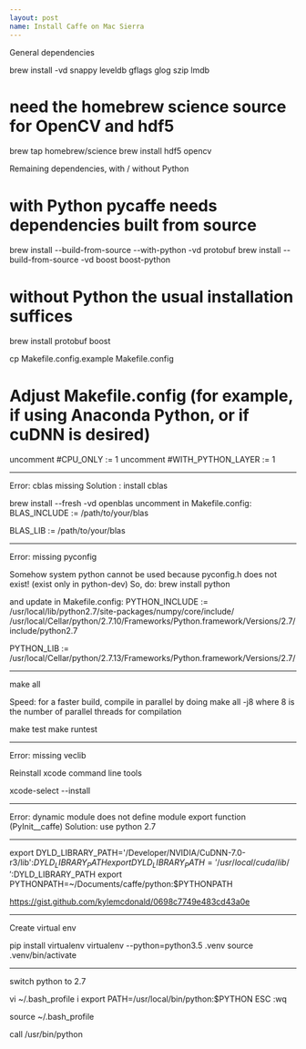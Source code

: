 ```yaml
---
layout: post
name: Install Caffe on Mac Sierra
---
```


General dependencies

brew install -vd snappy leveldb gflags glog szip lmdb
# need the homebrew science source for OpenCV and hdf5
brew tap homebrew/science
brew install hdf5 opencv

Remaining dependencies, with / without Python

# with Python pycaffe needs dependencies built from source
brew install --build-from-source --with-python -vd protobuf
brew install --build-from-source -vd boost boost-python
# without Python the usual installation suffices
brew install protobuf boost


cp Makefile.config.example Makefile.config
# Adjust Makefile.config (for example, if using Anaconda Python, or if cuDNN is desired)

uncomment #CPU_ONLY := 1
uncomment #WITH_PYTHON_LAYER := 1

------------------
Error: cblas missing
Solution : install cblas

brew install --fresh -vd openblas
uncomment in Makefile.config:
BLAS_INCLUDE := /path/to/your/blas

BLAS_LIB := /path/to/your/blas

------------------

Error: missing pyconfig

Somehow system python cannot be used because pyconfig.h does not exist! (exist only in python-dev)
So, do:
brew install python 

and update in Makefile.config:
PYTHON_INCLUDE := /usr/local/lib/python2.7/site-packages/numpy/core/include/ /usr/local/Cellar/python/2.7.10/Frameworks/Python.framework/Versions/2.7/include/python2.7

PYTHON_LIB := /usr/local/Cellar/python/2.7.13/Frameworks/Python.framework/Versions/2.7/

------------------

make all

Speed: for a faster build, compile in parallel by doing make all -j8 where 8 is the number of parallel threads for compilation

make test
make runtest

------------------

Error: missing veclib

Reinstall xcode command line tools

xcode-select --install

-------------------------

Error: dynamic module does not define module export function (PyInit__caffe)
Solution: use python 2.7

-------------------------

export DYLD_LIBRARY_PATH='/Developer/NVIDIA/CuDNN-7.0-r3/lib':$DYLD_LIBRARY_PATH
export DYLD_LIBRARY_PATH='/usr/local/cuda/lib/':$DYLD_LIBRARY_PATH
export PYTHONPATH=~/Documents/caffe/python:$PYTHONPATH


https://gist.github.com/kylemcdonald/0698c7749e483cd43a0e

__________________________


Create virtual env


pip install virtualenv
virtualenv --python=python3.5 .venv
source .venv/bin/activate

___________________________

switch python to 2.7

vi ~/.bash_profile
i
export PATH=/usr/local/bin/python:$PYTHON
ESC
:wq

source ~/.bash_profile

call /usr/bin/python


